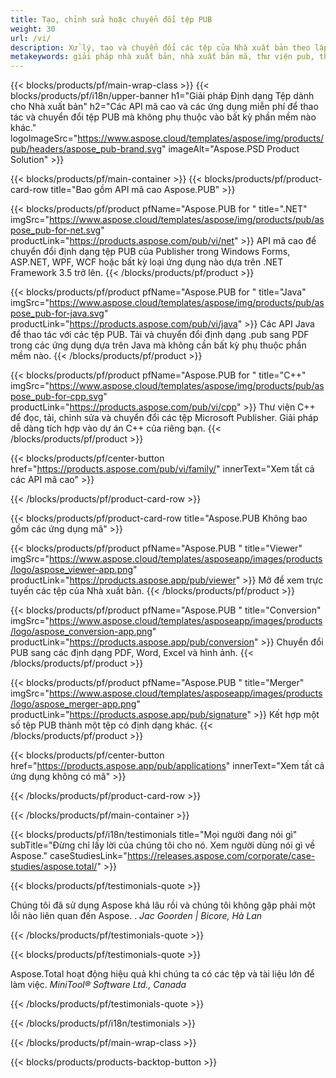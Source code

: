 ```yaml
---
title: Tạo, chỉnh sửa hoặc chuyển đổi tệp PUB
weight: 30
url: /vi/
description: Xử lý, tạo và chuyển đổi các tệp của Nhà xuất bản theo lập trình với các API mã cao. Tích hợp chức năng vào sản phẩm của bạn!
metakeywords: giải pháp nhà xuất bản, nhà xuất bản mã, thư viện pub, thư viện nhà xuất bản ms
---
```


{{< blocks/products/pf/main-wrap-class >}}
{{< blocks/products/pf/i18n/upper-banner h1="Giải pháp Định dạng Tệp dành cho Nhà xuất bản" h2="Các API mã cao và các ứng dụng miễn phí để thao tác và chuyển đổi tệp PUB mà không phụ thuộc vào bất kỳ phần mềm nào khác."  logoImageSrc="https://www.aspose.cloud/templates/aspose/img/products/pub/headers/aspose_pub-brand.svg" imageAlt="Aspose.PSD Product Solution" >}}

{{< blocks/products/pf/main-container >}}
{{< blocks/products/pf/product-card-row title="Bao gồm API mã cao Aspose.PUB" >}}

{{< blocks/products/pf/product pfName="Aspose.PUB for " title=".NET" imgSrc="https://www.aspose.cloud/templates/aspose/img/products/pub/aspose_pub-for-net.svg" productLink="https://products.aspose.com/pub/vi/net" >}}
API mã cao để chuyển đổi định dạng tệp PUB của Publisher trong Windows Forms, ASP.NET, WPF, WCF hoặc bất kỳ loại ứng dụng nào dựa trên .NET Framework 3.5 trở lên.
{{< /blocks/products/pf/product >}}

{{< blocks/products/pf/product pfName="Aspose.PUB for " title="Java" imgSrc="https://www.aspose.cloud/templates/aspose/img/products/pub/aspose_pub-for-java.svg" productLink="https://products.aspose.com/pub/vi/java" >}}
Các API Java để thao tác với các tệp PUB. Tải và chuyển đổi định dạng .pub sang PDF trong các ứng dụng dựa trên Java mà không cần bất kỳ phụ thuộc phần mềm nào.
{{< /blocks/products/pf/product >}}

{{< blocks/products/pf/product pfName="Aspose.PUB for " title="C++" imgSrc="https://www.aspose.cloud/templates/aspose/img/products/pub/aspose_pub-for-cpp.svg" productLink="https://products.aspose.com/pub/vi/cpp" >}}
Thư viện C++ để đọc, tải, chỉnh sửa và chuyển đổi các tệp Microsoft Publisher. Giải pháp dễ dàng tích hợp vào dự án C++ của riêng bạn.
{{< /blocks/products/pf/product >}}

{{< blocks/products/pf/center-button href="https://products.aspose.com/pub/vi/family/" innerText="Xem tất cả các API mã cao" >}}

{{< /blocks/products/pf/product-card-row >}}

{{< blocks/products/pf/product-card-row title="Aspose.PUB Không bao gồm các ứng dụng mã" >}}

{{< blocks/products/pf/product pfName="Aspose.PUB " title="Viewer" imgSrc="https://www.aspose.cloud/templates/asposeapp/images/products/logo/aspose_viewer-app.png" productLink="https://products.aspose.app/pub/viewer" >}} Mở để xem trực tuyến các tệp của Nhà xuất bản. {{< /blocks/products/pf/product >}}

{{< blocks/products/pf/product pfName="Aspose.PUB " title="Conversion" imgSrc="https://www.aspose.cloud/templates/asposeapp/images/products/logo/aspose_conversion-app.png" productLink="https://products.aspose.app/pub/conversion" >}} Chuyển đổi PUB sang các định dạng PDF, Word, Excel và hình ảnh. {{< /blocks/products/pf/product >}}

{{< blocks/products/pf/product pfName="Aspose.PUB " title="Merger" imgSrc="https://www.aspose.cloud/templates/asposeapp/images/products/logo/aspose_merger-app.png" productLink="https://products.aspose.app/pub/signature" >}} Kết hợp một số tệp PUB thành một tệp có định dạng khác. {{< /blocks/products/pf/product >}}

{{< blocks/products/pf/center-button href="https://products.aspose.app/pub/applications" innerText="Xem tất cả ứng dụng không có mã" >}}

{{< /blocks/products/pf/product-card-row >}}

{{< /blocks/products/pf/main-container >}}

{{< blocks/products/pf/i18n/testimonials title="Mọi người đang nói gì" subTitle="Đừng chỉ lấy lời của chúng tôi cho nó. Xem người dùng nói gì về Aspose." caseStudiesLink="https://releases.aspose.com/corporate/case-studies/aspose.total/" >}}

{{< blocks/products/pf/testimonials-quote >}}
<p class="first">
 Chúng tôi đã sử dụng Aspose khá lâu rồi và chúng tôi không gặp phải một lỗi nào liên quan đến Aspose. .
 <em>
  Jac Goorden | Bicore, Hà Lan
 </em>
</p>

{{< /blocks/products/pf/testimonials-quote >}}

{{< blocks/products/pf/testimonials-quote >}}
<p class="second">
 Aspose.Total hoạt động hiệu quả khi chúng ta có các tệp và tài liệu lớn để làm việc.
 <em>
  MiniTool® Software Ltd., Canada
 </em>
</p>

{{< /blocks/products/pf/testimonials-quote >}}

{{< /blocks/products/pf/i18n/testimonials >}}

{{< /blocks/products/pf/main-wrap-class >}}

{{< blocks/products/products-backtop-button >}}